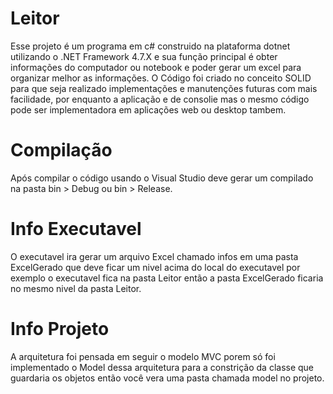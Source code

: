 # Leitor
 Esse projeto é um programa em c# construido na plataforma dotnet utilizando o .NET Framework 4.7.X e sua função principal é obter informações do computador ou notebook e poder gerar um excel para organizar melhor as informações. O Código foi criado no conceito SOLID para que seja realizado implementações e manutenções futuras com mais facilidade, por enquanto a aplicação e de consolie mas o mesmo código pode ser implementadora em aplicações web ou desktop tambem.
 
 # Compilação
  Após compilar o código usando o Visual Studio deve gerar um compilado na pasta bin > Debug ou bin > Release. 
 
 # Info Executavel
 O executavel ira gerar um arquivo Excel chamado infos em uma pasta ExcelGerado que deve ficar um nivel acima do local do executavel por exemplo o executavel fica na pasta Leitor então a pasta ExcelGerado ficaria no mesmo nivel da pasta Leitor.
 
 # Info Projeto
 A arquitetura foi pensada em seguir o modelo MVC porem só foi implementado o Model dessa arquitetura para a constrição da classe que guardaria os objetos então você vera uma pasta chamada model no projeto.
